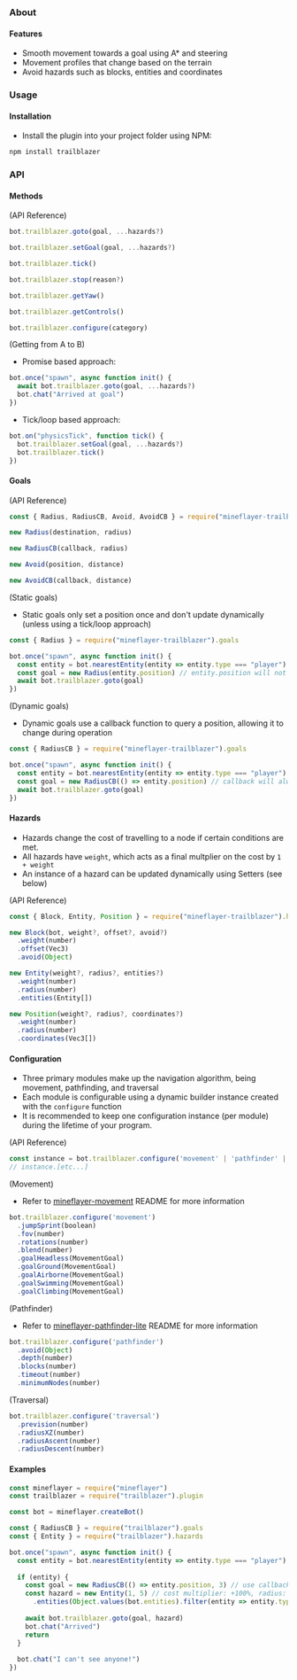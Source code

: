 ### About
#### Features
- Smooth movement towards a goal using A* and steering
- Movement profiles that change based on the terrain
- Avoid hazards such as blocks, entities and coordinates
### Usage
#### Installation
- Install the plugin into your project folder using NPM:
```sh
npm install trailblazer
```
### API
#### Methods
(API Reference)
```js
bot.trailblazer.goto(goal, ...hazards?)

bot.trailblazer.setGoal(goal, ...hazards?)

bot.trailblazer.tick()

bot.trailblazer.stop(reason?)

bot.trailblazer.getYaw()

bot.trailblazer.getControls()

bot.trailblazer.configure(category)
```
(Getting from A to B)
- Promise based approach:
```js
bot.once("spawn", async function init() {
  await bot.trailblazer.goto(goal, ...hazards?)
  bot.chat("Arrived at goal")
})
```
- Tick/loop based approach:
```js
bot.on("physicsTick", function tick() {
  bot.trailblazer.setGoal(goal, ...hazards?)
  bot.trailblazer.tick()
})
```
#### Goals
(API Reference)
```js
const { Radius, RadiusCB, Avoid, AvoidCB } = require("mineflayer-trailblazer").goals

new Radius(destination, radius)

new RadiusCB(callback, radius)

new Avoid(position, distance)

new AvoidCB(callback, distance)
```
(Static goals)
- Static goals only set a position once and don't update dynamically (unless using a tick/loop approach)
```js
const { Radius } = require("mineflayer-trailblazer").goals

bot.once("spawn", async function init() {
  const entity = bot.nearestEntity(entity => entity.type === "player")
  const goal = new Radius(entity.position) // entity.position will not update if the entity moves somewhere else
  await bot.trailblazer.goto(goal)
})
```
(Dynamic goals)
- Dynamic goals use a callback function to query a position, allowing it to change during operation
```js
const { RadiusCB } = require("mineflayer-trailblazer").goals

bot.once("spawn", async function init() {
  const entity = bot.nearestEntity(entity => entity.type === "player")
  const goal = new RadiusCB(() => entity.position) // callback will always return the updated position
  await bot.trailblazer.goto(goal)
})
```
#### Hazards
- Hazards change the cost of travelling to a node if certain conditions are met.
- All hazards have `weight`, which acts as a final multplier on the cost by `1 + weight`
- An instance of a hazard can be updated dynamically using Setters (see below)

(API Reference)
```js
const { Block, Entity, Position } = require("mineflayer-trailblazer").hazards

new Block(bot, weight?, offset?, avoid?)
  .weight(number)
  .offset(Vec3)
  .avoid(Object)

new Entity(weight?, radius?, entities?)
  .weight(number)
  .radius(number)
  .entities(Entity[])

new Position(weight?, radius?, coordinates?)
  .weight(number)
  .radius(number)
  .coordinates(Vec3[])
```
#### Configuration
- Three primary modules make up the navigation algorithm, being movement, pathfinding, and traversal
- Each module is configurable using a dynamic builder instance created with the `configure` function
- It is recommended to keep one configuration instance (per module) during the lifetime of your program.

(API Reference)
```js
const instance = bot.trailblazer.configure('movement' | 'pathfinder' | 'traversal')
// instance.[etc...]
```
(Movement)
- Refer to [mineflayer-movement](https://github.com/firejoust/mineflayer-movement) README for more information
```js
bot.trailblazer.configure('movement')
  .jumpSprint(boolean)
  .fov(number)
  .rotations(number)
  .blend(number)
  .goalHeadless(MovementGoal)
  .goalGround(MovementGoal)
  .goalAirborne(MovementGoal)
  .goalSwimming(MovementGoal)
  .goalClimbing(MovementGoal)
```
(Pathfinder)
- Refer to [mineflayer-pathfinder-lite](https://github.com/firejoust/mineflayer-pathfinder-lite) README for more information
```js
bot.trailblazer.configure('pathfinder')
  .avoid(Object)
  .depth(number)
  .blocks(number)
  .timeout(number)
  .minimumNodes(number)
```
(Traversal)
```js
bot.trailblazer.configure('traversal')
  .prevision(number)
  .radiusXZ(number)
  .radiusAscent(number)
  .radiusDescent(number)
```
#### Examples
```js
const mineflayer = require("mineflayer")
const trailblazer = require("trailblazer").plugin

const bot = mineflayer.createBot()

const { RadiusCB } = require("trailblazer").goals
const { Entity } = require("trailblazer").hazards

bot.once("spawn", async function init() {
  const entity = bot.nearestEntity(entity => entity.type === "player")
  
  if (entity) {
    const goal = new RadiusCB(() => entity.position, 3) // use callback to dynamically update position
    const hazard = new Entity(1, 5) // cost multiplier: +100%, radius: 5
      .entities(Object.values(bot.entities).filter(entity => entity.type === "mob"))
      
    await bot.trailblazer.goto(goal, hazard)
    bot.chat("Arrived")
    return
  }
  
  bot.chat("I can't see anyone!")
})
```
